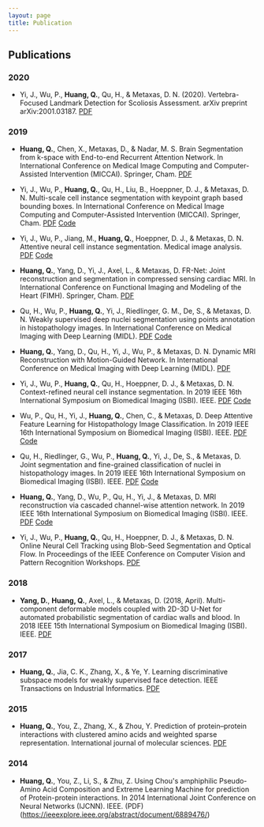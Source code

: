 ```yaml
---
layout: page
title: Publication
---
```


## Publications

### 2020
* Yi, J., Wu, P., __Huang, Q.__, Qu, H., & Metaxas, D. N. (2020). Vertebra-Focused Landmark Detection for Scoliosis Assessment. arXiv preprint arXiv:2001.03187.  [PDF](https://arxiv.org/abs/2001.03187)


### 2019
* __Huang, Q.__, Chen, X., Metaxas, D., & Nadar, M. S. Brain Segmentation from k-space with End-to-end Recurrent Attention Network. In International Conference on Medical Image Computing and Computer-Assisted Intervention (MICCAI). Springer, Cham.  [PDF](https://arxiv.org/abs/1812.02068)

* Yi, J., Wu, P., __Huang, Q.__, Qu, H., Liu, B., Hoeppner, D. J., & Metaxas, D. N. Multi-scale cell instance segmentation with keypoint graph based bounding boxes. In International Conference on Medical Image Computing and Computer-Assisted Intervention (MICCAI). Springer, Cham.  [PDF](https://arxiv.org/abs/1907.09140)  [Code](https://github.com/yijingru/KG_Instance_Segmentation)

* Yi, J., Wu, P., Jiang, M., __Huang, Q.__, Hoeppner, D. J., & Metaxas, D. N. Attentive neural cell instance segmentation. Medical image analysis.  [PDF](https://www.sciencedirect.com/science/article/abs/pii/S1361841518308442)  [Code](https://github.com/yijingru/ANCIS-Pytorch)

* __Huang, Q.__, Yang, D., Yi, J., Axel, L., & Metaxas, D. FR-Net: Joint reconstruction and segmentation in compressed sensing cardiac MRI. In International Conference on Functional Imaging and Modeling of the Heart (FIMH). Springer, Cham.  [PDF](https://link.springer.com/chapter/10.1007/978-3-030-21949-9_38)

* Qu, H., Wu, P., __Huang, Q.__, Yi, J., Riedlinger, G. M., De, S., & Metaxas, D. N. Weakly supervised deep nuclei segmentation using points annotation in histopathology images. In International Conference on Medical Imaging with Deep Learning (MIDL).  [PDF](http://proceedings.mlr.press/v102/qu19a/qu19a.pdf)  [Code](https://github.com/huiqu18/WeaklySegPointAnno)

* __Huang, Q.__, Yang, D., Qu, H., Yi, J., Wu, P., & Metaxas, D. N. Dynamic MRI Reconstruction with Motion-Guided Network. In International Conference on Medical Imaging with Deep Learning (MIDL).  [PDF](https://openreview.net/pdf?id=Bke-CJtel4)

* Yi, J., Wu, P., __Huang, Q.__, Qu, H., Hoeppner, D. J., & Metaxas, D. N. Context-refined neural cell instance segmentation. In 2019 IEEE 16th International Symposium on Biomedical Imaging (ISBI). IEEE.  [PDF](https://ieeexplore.ieee.org/abstract/document/8759204)  [Code](https://github.com/yijingru/CRNCIS-Pytorch)

* Wu, P., Qu, H., Yi, J., __Huang, Q.__, Chen, C., & Metaxas, D. Deep Attentive Feature Learning for Histopathology Image Classification. In 2019 IEEE 16th International Symposium on Biomedical Imaging (ISBI). IEEE.  [PDF](https://ieeexplore.ieee.org/abstract/document/8759267)  [Code](https://github.com/pxiangwu/attn-hist-classify)

* Qu, H., Riedlinger, G., Wu, P., __Huang, Q.__, Yi, J., De, S., & Metaxas, D. Joint segmentation and fine-grained classification of nuclei in histopathology images. In 2019 IEEE 16th International Symposium on Biomedical Imaging (ISBI). IEEE.  [PDF](https://ieeexplore.ieee.org/abstract/document/8759457)  [Code](https://github.com/huiqu18/NucleiSegClas)

* __Huang, Q.__, Yang, D., Wu, P., Qu, H., Yi, J., & Metaxas, D. MRI reconstruction via cascaded channel-wise attention network. In 2019 IEEE 16th International Symposium on Biomedical Imaging (ISBI). IEEE.  [PDF](https://arxiv.org/abs/1810.08229)  [Code](https://github.com/charwing10/isbi2019miccan)

* Yi, J., Wu, P., __Huang, Q.__, Qu, H., Hoeppner, D. J., & Metaxas, D. N. Online Neural Cell Tracking using Blob-Seed Segmentation and Optical Flow. In Proceedings of the IEEE Conference on Computer Vision and Pattern Recognition Workshops.  [PDF](http://openaccess.thecvf.com/content_CVPRW_2019/papers/CVMI/Yi_Online_Neural_Cell_Tracking_Using_Blob-Seed_Segmentation_and_Optical_Flow_CVPRW_2019_paper.pdf)

### 2018
* __Yang, D.__, __Huang, Q.__, Axel, L., & Metaxas, D. (2018, April). Multi-component deformable models coupled with 2D-3D U-Net for automated probabilistic segmentation of cardiac walls and blood. In 2018 IEEE 15th International Symposium on Biomedical Imaging (ISBI). IEEE.  [PDF](https://ieeexplore.ieee.org/abstract/document/8363620/)

### 2017
* __Huang, Q.__, Jia, C. K., Zhang, X., & Ye, Y. Learning discriminative subspace models for weakly supervised face detection. IEEE Transactions on Industrial Informatics.  [PDF](https://ieeexplore.ieee.org/abstract/document/8039221/)

### 2015
* __Huang, Q.__, You, Z., Zhang, X., & Zhou, Y. Prediction of protein–protein interactions with clustered amino acids and weighted sparse representation. International journal of molecular sciences.  [PDF](https://www.mdpi.com/1422-0067/16/5/10855)

### 2014
* __Huang, Q.__, You, Z., Li, S., & Zhu, Z. Using Chou's amphiphilic Pseudo-Amino Acid Composition and Extreme Learning Machine for prediction of Protein-protein interactions. In 2014 International Joint Conference on Neural Networks (IJCNN). IEEE.  (PDF)(https://ieeexplore.ieee.org/abstract/document/6889476/)
